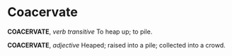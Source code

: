 # Coacervate

**COACERVATE**, _verb transitive_ To heap up; to pile.

**COACERVATE**, _adjective_ Heaped; raised into a pile; collected into a crowd.